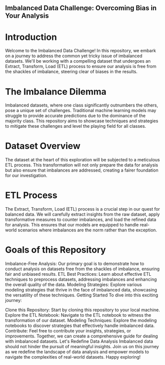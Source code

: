 ## Imbalanced Data Challenge: Overcoming Bias in Your Analysis
# Introduction
Welcome to the Imbalanced Data Challenge! In this repository, we embark on a journey to address the common yet tricky issue of imbalanced datasets. We'll be working with a compelling dataset that undergoes an Extract, Transform, Load (ETL) process to ensure our analysis is free from the shackles of imbalance, steering clear of biases in the results.

# The Imbalance Dilemma
Imbalanced datasets, where one class significantly outnumbers the others, pose a unique set of challenges. Traditional machine learning models may struggle to provide accurate predictions due to the dominance of the majority class. This repository aims to showcase techniques and strategies to mitigate these challenges and level the playing field for all classes.

# Dataset Overview
The dataset at the heart of this exploration will be subjected to a meticulous ETL process. This transformation will not only prepare the data for analysis but also ensure that imbalances are addressed, creating a fairer foundation for our investigation.

# ETL Process
The Extract, Transform, Load (ETL) process is a crucial step in our quest for balanced data. We will carefully extract insights from the raw dataset, apply transformative measures to counter imbalances, and load the refined data for analysis. This ensures that our models are equipped to handle real-world scenarios where imbalances are the norm rather than the exception.

# Goals of this Repository
Imbalance-Free Analysis: Our primary goal is to demonstrate how to conduct analysis on datasets free from the shackles of imbalance, ensuring fair and unbiased results.
ETL Best Practices: Learn about effective ETL techniques to preprocess datasets, addressing imbalances and enhancing the overall quality of the data.
Modeling Strategies: Explore various modeling strategies that thrive in the face of imbalanced data, showcasing the versatility of these techniques.
Getting Started
To dive into this exciting journey:

Clone this Repository: Start by cloning this repository to your local machine.
Explore the ETL Notebook: Navigate to the ETL notebook to witness the transformation of our dataset.
Modeling Techniques: Explore the modeling notebooks to discover strategies that effectively handle imbalanced data.
Contribute: Feel free to contribute your insights, strategies, or improvements. Together, we can create a comprehensive guide for dealing with imbalanced datasets.
Let's Redefine Data Analysis
Imbalanced data should not hinder the pursuit of meaningful insights. Join us on this journey as we redefine the landscape of data analysis and empower models to navigate the complexities of real-world datasets. Happy exploring!
